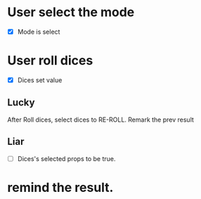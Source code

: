# User select the mode
-[X] Mode is select

# User roll dices
-[X] Dices set value

## Lucky 
After Roll dices, select dices to RE-ROLL.
Remark the prev result

## Liar 


- [ ] Dices's selected props to be true.

# remind the result.